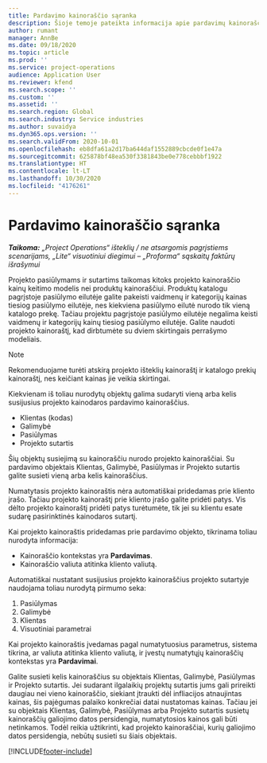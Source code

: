 ```yaml
---
title: Pardavimo kainoraščio sąranka
description: Šioje temoje pateikta informacija apie pardavimų kainoraščius, skirtus projektų kainodarai.
author: rumant
manager: AnnBe
ms.date: 09/18/2020
ms.topic: article
ms.prod: ''
ms.service: project-operations
audience: Application User
ms.reviewer: kfend
ms.search.scope: ''
ms.custom: ''
ms.assetid: ''
ms.search.region: Global
ms.search.industry: Service industries
ms.author: suvaidya
ms.dyn365.ops.version: ''
ms.search.validFrom: 2020-10-01
ms.openlocfilehash: eb8dfa61a2d17ba644daf1552889cbcde0f1e47a
ms.sourcegitcommit: 625878bf48ea530f3381843be0e778cebbbf1922
ms.translationtype: HT
ms.contentlocale: lt-LT
ms.lasthandoff: 10/30/2020
ms.locfileid: "4176261"
---
```

# <a name="set-up-a-sales-price-list"></a>Pardavimo kainoraščio sąranka

_**Taikoma:** „Project Operations“ išteklių / ne atsargomis pagrįstiems scenarijams, „Lite“ visuotiniui diegimui – „Proforma“ sąskaitų faktūrų išrašymui_

Projekto pasiūlymams ir sutartims taikomas kitoks projekto kainoraščio kainų keitimo modelis nei produktų kainoraščiui. Produktų katalogu pagrįstoje pasiūlymo eilutėje galite pakeisti vaidmenų ir kategorijų kainas tiesiog pasiūlymo eilutėje, nes kiekviena pasiūlymo eilutė nurodo tik vieną katalogo prekę. Tačiau projektu pagrįstoje pasiūlymo eilutėje negalima keisti vaidmenų ir kategorijų kainų tiesiog pasiūlymo eilutėje. Galite naudoti projekto kainoraštį, kad dirbtumėte su dviem skirtingais perrašymo modeliais.

> [!NOTE]
> Rekomenduojame turėti atskirą projekto išteklių kainoraštį ir katalogo prekių kainoraštį, nes keičiant kainas jie veikia skirtingai.

Kiekvienam iš toliau nurodytų objektų galima sudaryti vieną arba kelis susijusius projekto kainodaros pardavimo kainoraščius.

- Klientas (kodas) 
- Galimybė 
- Pasiūlymas 
- Projekto sutartis

Šių objektų susiejimą su kainoraščiu nurodo projekto kainoraščiai. Su pardavimo objektais Klientas, Galimybė, Pasiūlymas ir Projekto sutartis galite susieti vieną arba kelis kainoraščius.

Numatytasis projekto kainoraštis nėra automatiškai pridedamas prie kliento įrašo. Tačiau projekto kainoraštį prie kliento įrašo galite pridėti patys. Vis dėlto projekto kainoraštį pridėti patys turėtumėte, tik jei su klientu esate sudarę pasirinktinės kainodaros sutartį. 

Kai projekto kainoraštis pridedamas prie pardavimo objekto, tikrinama toliau nurodyta informacija:

- Kainoraščio kontekstas yra **Pardavimas**. 
- Kainoraščio valiuta atitinka kliento valiutą. 

Automatiškai nustatant susijusius projekto kainoraščius projekto sutartyje naudojama toliau nurodytą pirmumo seka:

1. Pasiūlymas
2. Galimybė
3. Klientas 
4. Visuotiniai parametrai 

Kai projekto kainoraštis įvedamas pagal numatytuosius parametrus, sistema tikrina, ar valiuta atitinka kliento valiutą, ir įvestų numatytųjų kainoraščių kontekstas yra **Pardavimai**.

Galite susieti kelis kainoraščius su objektais Klientas, Galimybė, Pasiūlymas ir Projekto sutartis. Jei sudarant ilgalaikių projektų sutartis jums gali prireikti daugiau nei vieno kainoraščio, siekiant įtraukti dėl infliacijos atnaujintas kainas, šis pajėgumas palaiko konkrečiai datai nustatomas kainas. Tačiau jei su objektais Klientas, Galimybė, Pasiūlymas arba Projekto sutartis susietų kainoraščių galiojimo datos persidengia, numatytosios kainos gali būti netinkamos. Todėl reikia užtikrinti, kad projekto kainoraščiai, kurių galiojimo datos persidengia, nebūtų susieti su šiais objektais.


[!INCLUDE[footer-include](../includes/footer-banner.md)]